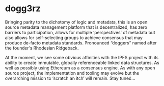 # dogg3rz
Bringing parity to the dichotomy of logic and metadata, this is an open source metadata management platform that is decentralized, has zero barriers to participation, allows for multiple ‘perspectives’ of metadata but also allows for self-selecting groups to achieve consensus that may produce de-facto metadata standards. Pronounced “doggers” named after the founder's Rhodesian Ridgeback.

At the moment, we see some obvious affinities with the IPFS project with its ability to create immutable, globally referenceable linked data structures. As well as possibly using Ethereum as a consensus engine. As with any open source project, the implementation and tooling may evolve but the overarching mission to ‘scratch an itch’ will remain. Stay tuned…
